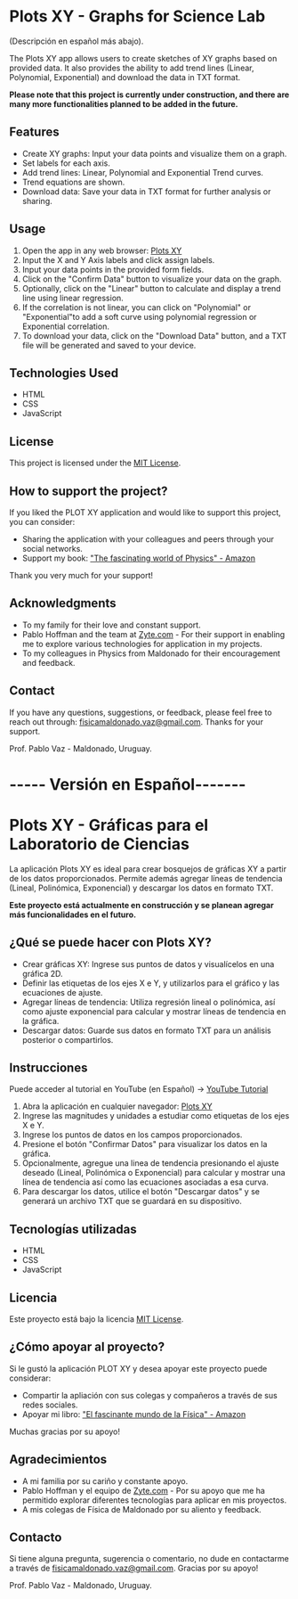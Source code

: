 # Plots XY - Graphs for Science Lab

(Descripción en español más abajo).

The Plots XY app allows users to create sketches of XY graphs based on provided data. It also provides the ability to add trend lines (Linear, Polynomial, Exponential) and download the data in TXT format.

**Please note that this project is currently under construction, and there are many more functionalities planned to be added in the future.**

## Features

- Create XY graphs: Input your data points and visualize them on a graph.
- Set labels for each axis.
- Add trend lines: Linear, Polynomial and Exponential Trend curves.
- Trend equations are shown.
- Download data: Save your data in TXT format for further analysis or sharing.


## Usage

1. Open the app in any web browser: [Plots XY](https://plots-xy.com/english.html)
2. Input the X and Y Axis labels and click assign labels.
3. Input your data points in the provided form fields.
4. Click on the "Confirm Data" button to visualize your data on the graph.
5. Optionally, click on the "Linear" button to calculate and display a trend line using linear regression.
6. If the correlation is not linear, you can click on "Polynomial" or "Exponential"to add a soft curve using polynomial regression or Exponential correlation.
7. To download your data, click on the "Download Data" button, and a TXT file will be generated and saved to your device.

## Technologies Used

- HTML
- CSS
- JavaScript

## License

This project is licensed under the [MIT License](LICENSE).

## How to support the project?

If you liked the PLOT XY application and would like to support this project, you can consider:
- Sharing the application with your colleagues and peers through your social networks.
- Support my book: ["The fascinating world of Physics" - Amazon](https://www.amazon.com/dp/B086SMT43S)

Thank you very much for your support!

## Acknowledgments

- To my family for their love and constant support.
- Pablo Hoffman and the team at [Zyte.com](https://www.zyte.com/) - For their support in enabling me to explore various technologies for application in my projects.
- To my colleagues in Physics from Maldonado for their encouragement and feedback.

## Contact

If you have any questions, suggestions, or feedback, please feel free to reach out through: fisicamaldonado.vaz@gmail.com.
Thanks for your support.

Prof. Pablo Vaz - Maldonado, Uruguay.


# ----- Versión en Español-------


# Plots XY - Gráficas para el Laboratorio de Ciencias

La aplicación Plots XY es ideal para crear bosquejos de gráficas XY a partir de los datos proporcionados. Permite además agregar líneas de tendencia (Lineal, Polinómica, Exponencial) y descargar los datos en formato TXT.

**Este proyecto está actualmente en construcción y se planean agregar más funcionalidades en el futuro.**

## ¿Qué se puede hacer con Plots XY?

- Crear gráficas XY: Ingrese sus puntos de datos y visualícelos en una gráfica 2D.
- Definir las etiquetas de los ejes X e Y, y utilizarlos para el gráfico y las ecuaciones de ajuste.
- Agregar líneas de tendencia: Utiliza regresión lineal o polinómica, así como ajuste exponencial para calcular y mostrar líneas de tendencia en la gráfica.
- Descargar datos: Guarde sus datos en formato TXT para un análisis posterior o compartirlos.

## Instrucciones

Puede acceder al tutorial en YouTube (en Español) -> [YouTube Tutorial](https://youtu.be/w5Aml5HAUe8)

1. Abra la aplicación en cualquier navegador: [Plots XY](https://plots-xy.com/)
2. Ingrese las magnitudes y unidades a estudiar como etiquetas de los ejes X e Y.
3. Ingrese los puntos de datos en los campos proporcionados.
4. Presione el botón "Confirmar Datos" para visualizar los datos en la gráfica.
5. Opcionalmente, agregue una linea de tendencia presionando el ajuste deseado (Lineal, Polinómica o Exponencial) para calcular y mostrar una línea de tendencia así como las ecuaciones asociadas a esa curva.
6. Para descargar los datos, utilice el botón "Descargar datos" y se generará un archivo TXT que se guardará en su dispositivo.

## Tecnologías utilizadas

- HTML
- CSS
- JavaScript

## Licencia

Este proyecto está bajo la licencia [MIT License](LICENSE).

## ¿Cómo apoyar al proyecto?

Si le gustó la aplicación PLOT XY y desea apoyar este proyecto puede considerar:
- Compartir la apliación con sus colegas y compañeros a través de sus redes sociales.
- Apoyar mi libro: ["El fascinante mundo de la Física" - Amazon](https://www.amazon.com/dp/B07HVRWHCF/)

Muchas gracias por su apoyo!

## Agradecimientos

- A mi familia por su cariño y constante apoyo.
- Pablo Hoffman y el equipo de [Zyte.com](https://www.zyte.com/) - Por su apoyo que me ha permitido explorar diferentes tecnologías para aplicar en mis proyectos.
- A mis colegas de Física de Maldonado por su aliento y feedback.

## Contacto

Si tiene alguna pregunta, sugerencia o comentario, no dude en contactarme a través de fisicamaldonado.vaz@gmail.com.
Gracias por su apoyo!

Prof. Pablo Vaz - Maldonado, Uruguay.
